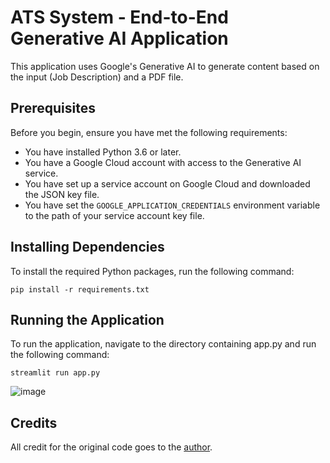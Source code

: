 # ATS System - End-to-End Generative AI Application
This application uses Google's Generative AI to generate content based on the input (Job Description) and a PDF file.

## Prerequisites

Before you begin, ensure you have met the following requirements:

* You have installed Python 3.6 or later.
* You have a Google Cloud account with access to the Generative AI service.
* You have set up a service account on Google Cloud and downloaded the JSON key file.
* You have set the `GOOGLE_APPLICATION_CREDENTIALS` environment variable to the path of your service account key file.

## Installing Dependencies

To install the required Python packages, run the following command:

```
pip install -r requirements.txt
```

## Running the Application
To run the application, navigate to the directory containing app.py and run the following command:
```
streamlit run app.py
```
![image](https://github.com/BhavyaChawlaGit/ATS-System-using-Gemini/assets/112718303/0f98c9fc-945c-466c-bafc-06f45102ff28)


## Credits
All credit for the original code goes to the [author](https://github.com/krishnaik06/Google-Gemini-Crash-Course/tree/main/ATS%20System).
